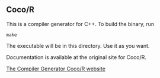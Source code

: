 Coco/R
------

This is a compiler generator for C++. To build the binary, run

    make

The executable will be in this directory. Use it as you want.

Documentation is available at the original site for Coco/R.

[The Compiler Generator Coco/R website](http://www.ssw.uni-linz.ac.at/Coco/)
